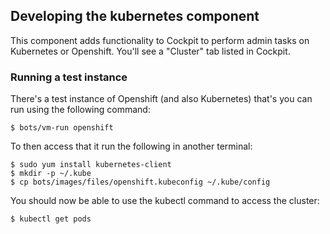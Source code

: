 Developing the kubernetes component
-----------------------------------

This component adds functionality to Cockpit to perform admin tasks on
Kubernetes or Openshift. You'll see a "Cluster" tab listed in Cockpit.

### Running a test instance

There's a test instance of Openshift (and also Kubernetes) that's you
can run using the following command:

    $ bots/vm-run openshift

To then access that it run the following in another terminal:

    $ sudo yum install kubernetes-client
    $ mkdir -p ~/.kube
    $ cp bots/images/files/openshift.kubeconfig ~/.kube/config

You should now be able to use the kubectl command to access the cluster:

    $ kubectl get pods
